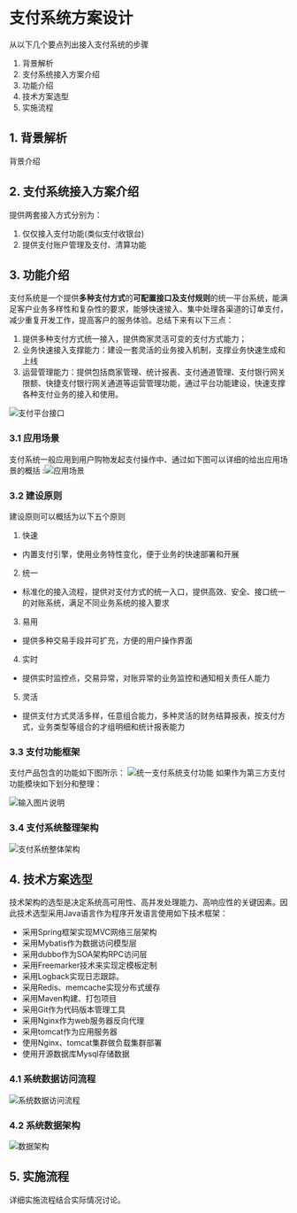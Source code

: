 # 支付系统方案设计
从以下几个要点列出接入支付系统的步骤

1. 背景解析
2. 支付系统接入方案介绍
3. 功能介绍
4. 技术方案选型
5. 实施流程

## 1. 背景解析
  背景介绍
## 2. 支付系统接入方案介绍
  提供两套接入方式分别为：
1. 仅仅接入支付功能(类似支付收银台) 
2. 提供支付账户管理及支付、清算功能
## 3. 功能介绍
支付系统是一个提供**多种支付方式**的**可配置接口及支付规则**的统一平台系统，能满足客户业务多样性和复杂性的要求，能够快速接入、集中处理各渠道的订单支付，减少重复开发工作，提高客户的服务体验。总结下来有以下三点：

1. 提供多种支付方式统一接入，提供商家灵活可变的支付方式能力；
2. 业务快速接入支撑能力：建设一套灵活的业务接入机制，支撑业务快速生成和上线
3. 运营管理能力：提供包括商家管理、统计报表、支付通道管理、支付银行网关限额、快捷支付银行网关通道等运营管理功能，通过平台功能建设，快速支撑各种支付业务的接入和使用。

![支付平台接口](https://static.oschina.net/uploads/img/201604/05185611_Trdk.png "支付平台接口")
### 3.1 应用场景
支付系统一般应用到用户购物发起支付操作中、通过如下图可以详细的给出应用场景的概括
:![应用场景](https://static.oschina.net/uploads/img/201604/05191331_zOf4.png "支付系统的应用场景介绍")
### 3.2 建设原则
建设原则可以概括为以下五个原则

1. 快速
 - 内置支付引擎，使用业务特性变化，便于业务的快速部署和开展
2. 统一
- 标准化的接入流程，提供对支付方式的统一入口，提供高效、安全、接口统一的对账系统，满足不同业务系统的接入要求
3. 易用
- 提供多种交易手段并可扩充，方便的用户操作界面
4. 实时
- 提供实时监控点，交易异常，对账异常的业务监控和通知相关责任人能力
5. 灵活
- 提供支付方式灵活多样，任意组合能力，多种灵活的财务结算报表，按支付方式，业务类型等组合的才组明细和统计报表能力

### 3.3 支付功能框架
支付产品包含的功能如下图所示：
![统一支付系统支付功能](https://static.oschina.net/uploads/img/201604/05192229_0Gs3.png "统一支付系统支付功能简介")
如果作为第三方支付功能模块如下划分和整理：

![输入图片说明](https://static.oschina.net/uploads/img/201604/05192544_c4i2.png "在这里输入图片标题")
### 3.4 支付系统整理架构
![支付系统整体架构](https://static.oschina.net/uploads/img/201604/05192750_TJTJ.png "支付系统整体架构")
## 4. 技术方案选型
技术架构的选型是决定系统高可用性、高并发处理能力、高响应性的关键因素。因此技术选型采用Java语言作为程序开发语言使用如下技术框架：

- 采用Spring框架实现MVC网络三层架构
- 采用Mybatis作为数据访问模型层
- 采用dubbo作为SOA架构RPC访问层
- 采用Freemarker技术来实现定模板定制
- 采用Logback实现日志跟踪。
- 采用Redis、memcache实现分布式缓存
- 采用Maven构建、打包项目
- 采用Git作为代码版本管理工具
- 采用Nginx作为web服务器反向代理
- 采用tomcat作为应用服务器
- 使用Nginx、tomcat集群做负载集群部署
- 使用开源数据库Mysql存储数据

###  4.1 系统数据访问流程
![系统数据访问流程](https://static.oschina.net/uploads/img/201604/05194957_0ulK.png "系统数据访问流程")

###  4.2 系统数据架构
![数据架构](https://static.oschina.net/uploads/img/201604/05195539_OKXe.png "数据架构")

## 5. 实施流程
详细实施流程结合实际情况讨论。
